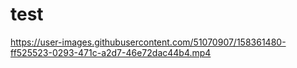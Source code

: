 # test
https://user-images.githubusercontent.com/51070907/158361480-ff525523-0293-471c-a2d7-46e72dac44b4.mp4
